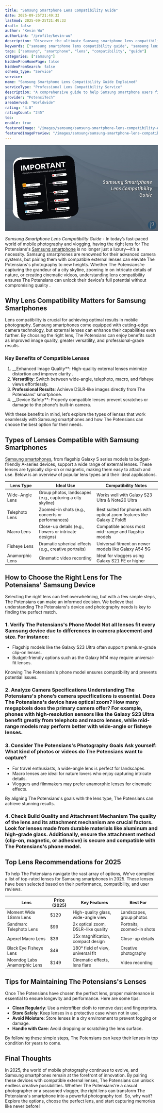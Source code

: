 ```yaml
---
title: "Samsung Smartphone Lens Compatibility Guide"
date: 2025-09-25T21:49:33
lastmod: 2025-09-25T21:49:33
draft: false
author: "Kevin Wu"
authorLink: "/profile/kevin-wu"
description: "Discover the ultimate Samsung smartphone lens compatibility guide! Learn how to choose the best lens for your device and elevate your mobile photography experience."
keywords: ["samsung smartphone lens compatibility guide", "samsung lens guide 2025", "best lenses for samsung smartphones"]
tags: ["samsung", "smartphone", "lens", "compatibility", "guide"]
categories: ["samsung"]
hiddenFromHomePage: false
hiddenFromSearch: false
schema_type: "Service"
service:
name: "Samsung Smartphone Lens Compatibility Guide Explained"
serviceType: "Professional Lens Compatibility Service"
description: "A comprehensive guide to help Samsung smartphone users find the perfect external lenses for their devices, enhancing photography and videography experiences."
provider: "PotensiTech"
areaServed: "Worldwide"
rating: "4.8"
ratingCount: "245"
toc:
enable: true
featuredImage: "/images/samsung/samsung-smartphone-lens-compatibility-guide.jpg"
featuredImagePreview: "/images/samsung/samsung-smartphone-lens-compatibility-guide.jpg"
---
```


![Samsung Smartphone Lens Compatibility Guide](/images/samsung/samsung-smartphone-lens-compatibility-guide.jpg)


*Samsung Smartphone Lens Compatibility Guide* - In today’s fast-paced world of mobile photography and vlogging, having the right lens for The Potensians's [Samsung smartphone](/samsung/authentic-samsung-smartphone-photography-gear) is no longer just a luxury—it’s a necessity.  Samsung smartphones are renowned for their advanced camera systems, but pairing them with compatible external lenses can elevate The Potensians's photography to new heights. Whether The Potensians’re capturing the grandeur of a city skyline, zooming in on intricate details of nature, or creating cinematic videos, understanding lens compatibility ensures The Potensians can unlock their device's full potential without compromising quality .

## Why Lens Compatibility Matters for Samsung Smartphones

Lens compatibility is crucial for achieving optimal results in mobile photography. Samsung smartphones come equipped with cutting-edge camera technology, but external lenses can enhance their capabilities even further. By choosing the right lens, The Potensians can enjoy benefits such as improved image quality, greater versatility, and professional-grade results.

### Key Benefits of Compatible Lenses

1. __Enhanced Image Quality**: High-quality external lenses minimize distortion and improve clarity . 
2. **Versatility**: Switch between wide-angle, telephoto, macro, and fisheye views effortlessly. 
3. **Professional Results**: Achieve DSLR-like images directly from The Potensians' smartphone. 
4. __Device Safety**: Properly compatible lenses prevent scratches or damage to the phone's built-in camera. 

With these benefits in mind, let’s explore the types of lenses that work seamlessly with Samsung smartphones and how The Potensians can choose the best option for their needs.

## Types of Lenses Compatible with Samsung Smartphones

[Samsung smartphones](/samsung/affordable-samsung-smartphones), from flagship Galaxy S series models to budget-friendly A-series devices, support a wide range of external lenses. These lenses are typically clip-on or magnetic, making them easy to attach and use. Below is an overview of popular lens types and their ideal applications.

<div class="table-responsive">
<table class="html-table">
<thead>
<tr>
<th>Lens Type</th>
<th>Ideal Use</th>
<th>Compatibility Notes</th>
</tr>
</thead>
<tbody>
<tr>
<td>Wide-Angle Lens</td>
<td>Group photos, landscapes (e.g., capturing a city skyline)</td>
<td>Works well with Galaxy S23 Ultra & Note20 Ultra</td>
</tr>
<tr>
<td>Telephoto Lens</td>
<td>Zoomed-in shots (e.g., concerts or performances)</td>
<td>Best suited for phones with optical zoom features like Galaxy Z Fold5</td>
</tr>
<tr>
<td>Macro Lens</td>
<td>Close-up details (e.g., flowers or intricate designs)</td>
<td>Compatible across most mid-range and flagship models</td>
</tr>
<tr>
<td>Fisheye Lens</td>
<td>Dramatic spherical effects (e.g., creative portraits)</td>
<td>Universal fitment on newer models like Galaxy A54 5G</td>
</tr>
<tr>
<td>Anamorphic Lens</td>
<td>Cinematic video recording</td>
<td>Ideal for vloggers using Galaxy S21 FE or higher</td>
</tr>
</tbody>
</table>
</div>

## How to Choose the Right Lens for The Potensians' Samsung Device

Selecting the right lens can feel overwhelming, but with a few simple steps, The Potensians can make an informed decision. We believe that understanding The Potensians's device and photography needs is key to finding the perfect match.

### 1. Verify The Potensians's Phone Model Not all lenses fit every Samsung device due to differences in camera placement and size. For instance: 
- Flagship models like the Galaxy S23 Ultra often support premium-grade clip-on lenses. 
- Budget-friendly options such as the Galaxy M14 may require universal-fit lenses. 

Knowing The Potensians's phone model ensures compatibility and prevents potential issues.

### 2. Analyze Camera Specifications Understanding The Potensians's phone’s camera specifications is essential. Does The Potensians's device have optical zoom? How many megapixels does the primary camera offer? For example, phones with high-resolution sensors like the Galaxy S23 Ultra benefit greatly from telephoto and macro lenses, while mid-range models may perform better with wide-angle or fisheye lenses.

### 3. Consider The Potensians's Photography Goals Ask yourself: What kind of photos or videos do The Potensians want to capture? 
- For travel enthusiasts, a wide-angle lens is perfect for landscapes. 
- Macro lenses are ideal for nature lovers who enjoy capturing intricate details. 
- Vloggers and filmmakers may prefer anamorphic lenses for cinematic effects. 

By aligning The Potensians's goals with the lens type, The Potensians can achieve stunning results.

### 4. Check Build Quality and Attachment Mechanism The quality of the lens and its attachment mechanism are crucial factors. Look for lenses made from durable materials like aluminum and high-grade glass. Additionally, ensure the attachment method (clip-on, magnetic, or adhesive) is secure and compatible with The Potensians's phone model.

## Top Lens Recommendations for 2025

To help The Potensians navigate the vast array of options, We’ve compiled a list of top-rated lenses for Samsung smartphones in 2025. These lenses have been selected based on their performance, compatibility, and user reviews.

<div class="table-responsive">
<table class="html-table">
<thead>
<tr>
<th>Lens</th>
<th>Price (2025)</th>
<th>Key Features</th>
<th>Best For</th>
</tr>
</thead>
<tbody>
<tr>
<td>Moment Wide 18mm Lens</td>
<td>$129</td>
<td>High-quality glass, wide-angle view</td>
<td>Landscapes, group photos</td>
</tr>
<tr>
<td>Sandmarc Telephoto Lens</td>
<td>$99</td>
<td>2x optical zoom, DSLR-like quality</td>
<td>Portraits, zoomed-in shots</td>
</tr>
<tr>
<td>Apexel Macro Lens</td>
<td>$39</td>
<td>15x magnification, compact design</td>
<td>Close-up details</td>
</tr>
<tr>
<td>Black Eye Fisheye Lens</td>
<td>$49</td>
<td>180° field of view, universal fit</td>
<td>Creative photography</td>
</tr>
<tr>
<td>Moondog Labs Anamorphic Lens</td>
<td>$149</td>
<td>Cinematic effects, lens flare</td>
<td>Video recording</td>
</tr>
</tbody>
</table>
</div>

## Tips for Maintaining The Potensians's Lenses

Once The Potensians have chosen the perfect lens, proper maintenance is essential to ensure longevity and performance. Here are some tips: 
- **Clean Regularly**: Use a microfiber cloth to remove dust and fingerprints. 
- **Store Safely**: Keep lenses in a protective case when not in use. 
- **Avoid Moisture**: Store lenses in a dry environment to prevent fogging or damage. 
- **Handle with Care**: Avoid dropping or scratching the lens surface. 

By following these simple steps, The Potensians can keep their lenses in top condition for years to come.

## Final Thoughts

In 2025, the world of mobile photography continues to evolve, and Samsung smartphones remain at the forefront of innovation. By pairing these devices with compatible external lenses, The Potensians can unlock endless creative possibilities. Whether The Potensians’re a casual photographer or a seasoned vlogger, the right lens can transform The Potensians's smartphone into a powerful photography tool. So, why wait? Explore the options, choose the perfect lens, and start capturing memories like never before!